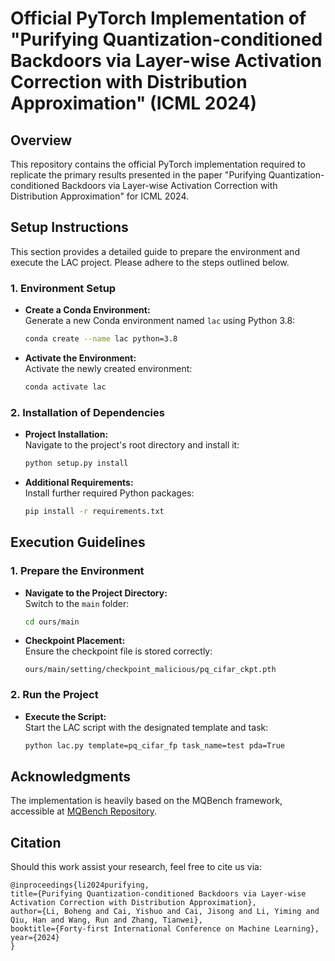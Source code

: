 # Official PyTorch Implementation of "Purifying Quantization-conditioned Backdoors via Layer-wise Activation Correction with Distribution Approximation" (ICML 2024)

## Overview

This repository contains the official PyTorch implementation required to replicate the primary results presented in the paper "Purifying Quantization-conditioned Backdoors via Layer-wise Activation Correction with Distribution Approximation" for ICML 2024.

## Setup Instructions

This section provides a detailed guide to prepare the environment and execute the LAC project. Please adhere to the steps outlined below.

### 1. Environment Setup

   - **Create a Conda Environment:**  
     Generate a new Conda environment named `lac` using Python 3.8:
     ```bash
     conda create --name lac python=3.8
     ```

   - **Activate the Environment:**  
     Activate the newly created environment:
     ```bash
     conda activate lac
     ```

### 2. Installation of Dependencies

   - **Project Installation:**  
     Navigate to the project's root directory and install it:
     ```bash
     python setup.py install
     ```

   - **Additional Requirements:**  
     Install further required Python packages:
     ```bash
     pip install -r requirements.txt
     ```

## Execution Guidelines

### 1. Prepare the Environment

   - **Navigate to the Project Directory:**  
     Switch to the `main` folder:
     ```bash
     cd ours/main
     ```

   - **Checkpoint Placement:**  
     Ensure the checkpoint file is stored correctly:
     ```
     ours/main/setting/checkpoint_malicious/pq_cifar_ckpt.pth
     ```

### 2. Run the Project

   - **Execute the Script:**  
     Start the LAC script with the designated template and task:
     ```bash
     python lac.py template=pq_cifar_fp task_name=test pda=True
     ```

## Acknowledgments

The implementation is heavily based on the MQBench framework, accessible at [MQBench Repository](https://github.com/ModelTC/MQBench).

## Citation

Should this work assist your research, feel free to cite us via:

```
@inproceedings{li2024purifying,
title={Purifying Quantization-conditioned Backdoors via Layer-wise Activation Correction with Distribution Approximation},
author={Li, Boheng and Cai, Yishuo and Cai, Jisong and Li, Yiming and Qiu, Han and Wang, Run and Zhang, Tianwei},
booktitle={Forty-first International Conference on Machine Learning},
year={2024}
}
```